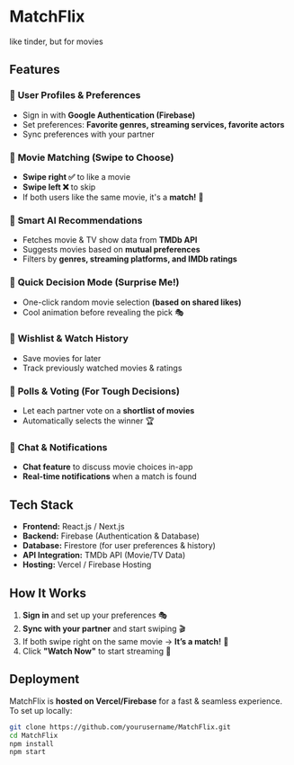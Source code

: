 # MatchFlix
like tinder, but for movies

## Features  
### 🔹 **User Profiles & Preferences**
- Sign in with **Google Authentication (Firebase)**
- Set preferences: **Favorite genres, streaming services, favorite actors**
- Sync preferences with your partner

### 🔹 **Movie Matching (Swipe to Choose)**
- **Swipe right ✅** to like a movie  
- **Swipe left ❌** to skip  
- If both users like the same movie, it's a **match!** 🎉  

### 🔹 **Smart AI Recommendations**
- Fetches movie & TV show data from **TMDb API**  
- Suggests movies based on **mutual preferences**  
- Filters by **genres, streaming platforms, and IMDb ratings**  

### 🔹 **Quick Decision Mode (Surprise Me!)**
- One-click random movie selection **(based on shared likes)**  
- Cool animation before revealing the pick 🎭  

### 🔹 **Wishlist & Watch History**
- Save movies for later  
- Track previously watched movies & ratings  

### 🔹 **Polls & Voting (For Tough Decisions)**
- Let each partner vote on a **shortlist of movies**  
- Automatically selects the winner 🏆  

### 🔹 **Chat & Notifications**
- **Chat feature** to discuss movie choices in-app  
- **Real-time notifications** when a match is found  

## Tech Stack  
- **Frontend:** React.js / Next.js  
- **Backend:** Firebase (Authentication & Database)  
- **Database:** Firestore (for user preferences & history)  
- **API Integration:** TMDb API (Movie/TV Data)  
- **Hosting:** Vercel / Firebase Hosting  

## How It Works  
1. **Sign in** and set up your preferences 🎭  
2. **Sync with your partner** and start swiping 🎬  
3. If both swipe right on the same movie → **It’s a match!** 🎉  
4. Click **"Watch Now"** to start streaming 🍿  

## Deployment  
MatchFlix is **hosted on Vercel/Firebase** for a fast & seamless experience. To set up locally:  

```bash
git clone https://github.com/yourusername/MatchFlix.git
cd MatchFlix
npm install
npm start

